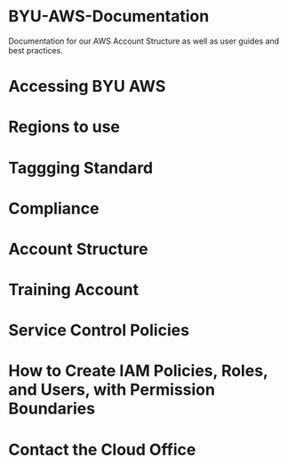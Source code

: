 # BYU-AWS-Documentation
Documentation for our AWS Account Structure as well as user guides and best practices.

# Accessing BYU AWS

# Regions to use

# Taggging Standard

# Compliance 

# Account Structure 

# Training Account

# Service Control Policies

# How to Create IAM Policies, Roles, and Users, with Permission Boundaries 

# Contact the Cloud Office

